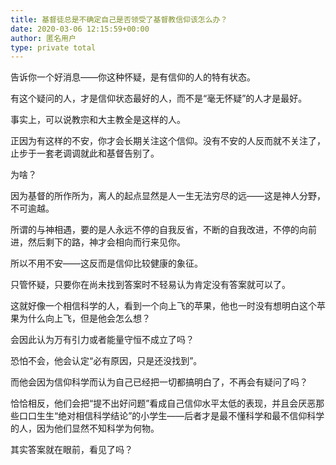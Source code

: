 ```yaml
---
title: 基督徒总是不确定自己是否领受了基督教信仰该怎么办？
date: 2020-03-06 12:15:59+00:00
author: 匿名用户
type: private total
---
```

告诉你一个好消息——你这种怀疑，是有信仰的人的特有状态。

有这个疑问的人，才是信仰状态最好的人，而不是“毫无怀疑”的人才是最好。

事实上，可以说教宗和大主教全是这样的人。

正因为有这样的不安，你才会长期关注这个信仰。没有不安的人反而就不关注了，止步于一套老调调就此和基督告别了。

为啥？

因为基督的所作所为，离人的起点显然是人一生无法穷尽的远——这是神人分野，不可逾越。

所谓的与神相遇，要的是人永远不停的自我反省，不断的自我改进，不停的向前进，然后剩下的路，神才会相向而行来见你。

所以不用不安——这反而是信仰比较健康的象征。

只管怀疑，只要你在尚未找到答案时不轻易认为肯定没有答案就可以了。

这就好像一个相信科学的人，看到一个向上飞的苹果，他也一时没有想明白这个苹果为什么向上飞，但是他会怎么想？

会因此认为万有引力或者能量守恒不成立了吗？

恐怕不会，他会认定“必有原因，只是还没找到”。

而他会因为信仰科学而认为自己已经把一切都搞明白了，不再会有疑问了吗？

恰恰相反，他们会把“提不出好问题”看成自己信仰水平太低的表现，并且会厌恶那些口口生生“绝对相信科学结论”的小学生——后者才是最不懂科学和最不信仰科学的人，因为他们显然不知科学为何物。

其实答案就在眼前，看见了吗？


